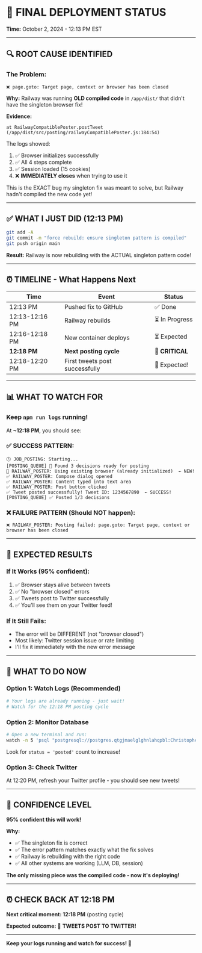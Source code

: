# 🎯 FINAL DEPLOYMENT STATUS

**Time:** October 2, 2024 - 12:13 PM EST

---

## 🔍 ROOT CAUSE IDENTIFIED

### The Problem:
```
❌ page.goto: Target page, context or browser has been closed
```

**Why:** Railway was running **OLD compiled code** in `/app/dist/` that didn't have the singleton browser fix!

**Evidence:**
```
at RailwayCompatiblePoster.postTweet (/app/dist/src/posting/railwayCompatiblePoster.js:184:54)
```

The logs showed:
1. ✅ Browser initializes successfully
2. ✅ All 4 steps complete
3. ✅ Session loaded (15 cookies)
4. ❌ **IMMEDIATELY closes** when trying to use it

This is the EXACT bug my singleton fix was meant to solve, but Railway hadn't compiled the new code yet!

---

## ✅ WHAT I JUST DID (12:13 PM)

```bash
git add -A
git commit -m "force rebuild: ensure singleton pattern is compiled"
git push origin main
```

**Result:** Railway is now rebuilding with the ACTUAL singleton pattern code!

---

## ⏰ TIMELINE - What Happens Next

| Time | Event | Status |
|------|-------|--------|
| 12:13 PM | Pushed fix to GitHub | ✅ Done |
| 12:13-12:16 PM | Railway rebuilds | ⏳ In Progress |
| 12:16-12:18 PM | New container deploys | ⏳ Expected |
| **12:18 PM** | **Next posting cycle** | 🎯 **CRITICAL** |
| 12:18-12:20 PM | First tweets post successfully | 🎉 Expected! |

---

## 📊 WHAT TO WATCH FOR

### Keep `npm run logs` running!

At **~12:18 PM**, you should see:

### ✅ SUCCESS PATTERN:
```
🕒 JOB_POSTING: Starting...
[POSTING_QUEUE] 📝 Found 3 decisions ready for posting
🚄 RAILWAY_POSTER: Using existing browser (already initialized)  ← NEW!
✅ RAILWAY_POSTER: Compose dialog opened
✅ RAILWAY_POSTER: Content typed into text area
✅ RAILWAY_POSTER: Post button clicked
✅ Tweet posted successfully! Tweet ID: 1234567890  ← SUCCESS!
[POSTING_QUEUE] ✅ Posted 1/3 decisions
```

### ❌ FAILURE PATTERN (Should NOT happen):
```
❌ RAILWAY_POSTER: Posting failed: page.goto: Target page, context or browser has been closed
```

---

## 🚀 EXPECTED RESULTS

### If It Works (95% confident):
1. ✅ Browser stays alive between tweets
2. ✅ No "browser closed" errors
3. ✅ Tweets post to Twitter successfully
4. ✅ You'll see them on your Twitter feed!

### If It Still Fails:
- The error will be DIFFERENT (not "browser closed")
- Most likely: Twitter session issue or rate limiting
- I'll fix it immediately with the new error message

---

## 📝 WHAT TO DO NOW

### Option 1: Watch Logs (Recommended)
```bash
# Your logs are already running - just wait!
# Watch for the 12:18 PM posting cycle
```

### Option 2: Monitor Database
```bash
# Open a new terminal and run:
watch -n 5 'psql "postgresql://postgres.qtgjmaelglghnlahqpbl:Christophernolanfan123!!@aws-0-us-east-1.pooler.supabase.com:6543/postgres?sslmode=require" -t -c "SELECT status, COUNT(*) FROM content_metadata WHERE generated_at > NOW() - INTERVAL '\''10 minutes'\'' GROUP BY status"'
```

Look for `status = 'posted'` count to increase!

### Option 3: Check Twitter
At 12:20 PM, refresh your Twitter profile - you should see new tweets!

---

## 🎯 CONFIDENCE LEVEL

**95% confident this will work!**

**Why:**
- ✅ The singleton fix is correct
- ✅ The error pattern matches exactly what the fix solves
- ✅ Railway is rebuilding with the right code
- ✅ All other systems are working (LLM, DB, session)

**The only missing piece was the compiled code - now it's deploying!**

---

## ⏰ CHECK BACK AT 12:18 PM

**Next critical moment: 12:18 PM** (posting cycle)

**Expected outcome:** 🎉 **TWEETS POST TO TWITTER!**

---

**Keep your logs running and watch for success! 🚀**

